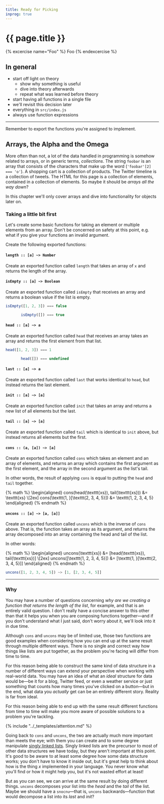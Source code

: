 ```yaml
---
title: Ready for Picking
inprog: true
---
```


# {{ page.title }}

{% excercise name="Foo" %}
Foo
{% endexcercise %}

## In general

  - start off light on theory
    - show why something is useful
    - dive into theory afterwards
    - repeat what was learned before theory
  - start having all functions in a single file
  - we'll revisit this decision later
  - everything in `src/index.js`
  - always use function expressions

---

Remember to export the functions you're assigned to implement.

## Arrays, the Alpha and the Omega

More often than not, a lot of the data handled in programming is somehow related to arrays, or in generic terms, _collections_. The string `foobar` is an array that consists of the characters that make up the word (`'foobar'[2] === 'o'`). A shopping cart is a collection of products. The Twitter timeline is a collection of tweets. The HTML for this page is a collection of elements, contained in a collection of elements. So maybe it should be _arrays all the way down_?

In this chapter we'll only cover arrays and dive into functionality for objects later on.

### Taking a little bit first

Let's create some basic functions for taking an element or multiple elements from an array. Don't be concerned on safety at this point, e.g. what if you give your functions an invalid argument.

Create the following exported functions:

#### `length :: [a] ~> Number`

Create an exported function called `length` that takes an array of `x` and returns the length of the array.

#### `isEmpty :: [a] ~> Boolean`

Create an exported function called `isEmpty` that receives an array and returns a boolean value if the list is empty.

```js
isEmpty([1, 2, 3]) === false

       isEmpty([]) === true
```

#### `head :: [a] ~> a`

Create an exported function called `head` that receives an array takes an array and returns the first element from that list.

```js
head([1, 2, 3]) === 1

       head([]) === undefined
```

#### `last :: [a] ~> a`

Create an exported function called `last` that works identical to `head`, but instead returns the last element.

#### `init :: [a] ~> [a]`

Create an exported function called `init` that takes an array and returns a new list of all elements but the last.

#### `tail :: [a] ~> [a]`

Create an exported function called `tail` which is identical to `init` above, but instead returns all elements but the first.

#### `cons :: (a, [a]) ~> [a]`

Create an exported function called `cons` which takes an element and an array of elements, and returns an array which contains the first argument as the first element, and the array in the second argument as the list's tail.

In other words, the result of applying `cons` is equal to putting the `head` and `tail` together.

{% math %}
\begin{aligned}
cons(head(\texttt{xs}), tail(\texttt{xs})) &= \texttt{xs} \\[2ex]
cons(\texttt{1, }[\texttt{2, 3, 4, 5}]) &= \texttt{1, 2, 3, 4, 5}
\end{aligned}
{% endmath %}

#### `uncons :: [a] ~> [a, [a]]`

Create an exported function called `uncons` which is the inverse of `cons` above. That is, the function takes an array as its argument, and returns the array decomposed into an array containing the head and tail of the list.

In other words:

{% math %}
\begin{aligned}
uncons(\texttt{xs}) &= [head(\texttt{xs}), tail(\texttt{xs})] \\[2ex]
uncons([\texttt{1, 2, 3, 4, 5}]) &= [\texttt{1, }[\texttt{2, 3, 4, 5}]]
\end{aligned}
{% endmath %}

```js
uncons([1, 2, 3, 4, 5]) ~> [1, [2, 3, 4, 5]]
```

---

### Why

You may have a number of questions concerning _why are we creating a function that returns the length of the list_, for example, and that is an entirely valid question. I don't really have a concise answer to this other than that it helps you when you are composing functions together—and if you don't understand what I just said, don't worry about it, we'll look into it in due time.

Although `cons` and `uncons` may be of limited use, those two functions are good examples when considering how you can end up at the same result through multiple different ways. There is no single and correct way how things like lists are put together, as the problem you're facing will differ from time to time.

For this reason being able to construct the same kind of data structure in a number of different ways can extend your perspective when working with real-world data. You may have an idea of what an _ideal_ structure for data would be—be it for a blog, Twitter feed, or even a weather service or just something that counts how many times you've clicked on a button—but in the end, what data you _actually_ get can be an entirely different story. Reality is far from ideal.

For this reason being able to end up with the same result different functions from time to time will make you more aware of possible solutions to a problem you're tackling.

{% include "../_templates/attention.md" %}

Going back to `cons` and `uncons`, the two are actually much more important than meets the eye; with them you can create and to some degree manipulate [singly linked lists](https://en.wikipedia.org/wiki/Linked_list#Singly_linked_list). Singly linked lists are the precursor to most of other data structures we have today, but they aren't important at this point. It's good to be aware to at least some degree how some data structure works; you don't have to know it inside out, but it's great help to think about how is the thing _x_ implemented in your language. You never know what you'll find or how it might help you, but it's not wasted effort at least!

But as you can see, we can arrive at the same result by doing different things. `uncons` decomposes your list into the _head_ and the _tail_ of the list. Maybe we should have a `snocnu`—that is, `uncons` backwards—function that would decompose a list into its _last_ and _init_?
